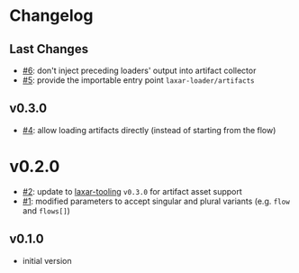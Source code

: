 # Changelog

## Last Changes

- [#6](https://github.com/jpommerening/laxar-loader/issues/6): don't inject preceding loaders' output into artifact collector
- [#5](https://github.com/jpommerening/laxar-loader/issues/5): provide the importable entry point `laxar-loader/artifacts`


## v0.3.0

- [#4](https://github.com/jpommerening/laxar-loader/issues/4): allow loading artifacts directly (instead of starting from the flow)


# v0.2.0

- [#2](https://github.com/jpommerening/laxar-loader/issues/2): update to [laxar-tooling][] `v0.3.0` for artifact asset support
- [#1](https://github.com/jpommerening/laxar-loader/issues/1): modified parameters to accept singular and plural variants (e.g. `flow` and `flows[]`)


## v0.1.0

- initial version

[laxar-tooling]: /LaxarJS/laxar-tooling
